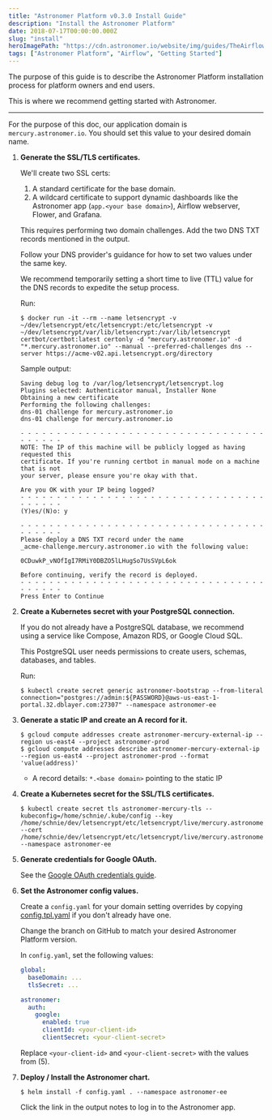 ```yaml
---
title: "Astronomer Platform v0.3.0 Install Guide"
description: "Install the Astronomer Platform"
date: 2018-07-17T00:00:00.000Z
slug: "install"
heroImagePath: "https://cdn.astronomer.io/website/img/guides/TheAirflowUI_preview.png"
tags: ["Astronomer Platform", "Airflow", "Getting Started"]
---
```


The purpose of this guide is to describe the Astronomer Platform installation process for platform owners and end users.

This is where we recommend getting started with Astronomer.

---

For the purpose of this doc, our application domain is `mercury.astronomer.io`.  You should set this value to your desired domain name.

1. **Generate the SSL/TLS certificates.**

    We'll create two SSL certs:

    1. A standard certificate for the base domain.
    1. A wildcard certificate to support dynamic dashboards like the Astronomer app (`app.<your base domain>`), Airflow webserver, Flower, and Grafana.

    This requires performing two domain challenges.  Add the two DNS TXT records mentioned in the output.

    Follow your DNS provider's guidance for how to set two values under the same key.

    We recommend temporarily setting a short time to live (TTL) value for the DNS records to expedite the setup process.

    Run:

    ```shell
    $ docker run -it --rm --name letsencrypt -v ~/dev/letsencrypt/etc/letsencrypt:/etc/letsencrypt -v ~/dev/letsencrypt/var/lib/letsencrypt:/var/lib/letsencrypt certbot/certbot:latest certonly -d "mercury.astronomer.io" -d "*.mercury.astronomer.io" --manual --preferred-challenges dns --server https://acme-v02.api.letsencrypt.org/directory
    ```

    Sample output:

    ```plain
    Saving debug log to /var/log/letsencrypt/letsencrypt.log
    Plugins selected: Authenticator manual, Installer None
    Obtaining a new certificate
    Performing the following challenges:
    dns-01 challenge for mercury.astronomer.io
    dns-01 challenge for mercury.astronomer.io

    - - - - - - - - - - - - - - - - - - - - - - - - - - - - - - - - - - - - - - - -
    NOTE: The IP of this machine will be publicly logged as having requested this
    certificate. If you're running certbot in manual mode on a machine that is not
    your server, please ensure you're okay with that.

    Are you OK with your IP being logged?
    - - - - - - - - - - - - - - - - - - - - - - - - - - - - - - - - - - - - - - - -
    (Y)es/(N)o: y

    - - - - - - - - - - - - - - - - - - - - - - - - - - - - - - - - - - - - - - - -
    Please deploy a DNS TXT record under the name
    _acme-challenge.mercury.astronomer.io with the following value:

    0CDuwkP_vNOfIgI7RMiY0DBZO5lLHugSo7UsSVpL6ok

    Before continuing, verify the record is deployed.
    - - - - - - - - - - - - - - - - - - - - - - - - - - - - - - - - - - - - - - - -
    Press Enter to Continue
    ```

1. **Create a Kubernetes secret with your PostgreSQL connection.**

    If you do not already have a PostgreSQL database, we recommend using a service like Compose, Amazon RDS, or Google Cloud SQL.

    This PostgreSQL user needs permissions to create users, schemas, databases, and tables.

    Run:

    ```shell
    $ kubectl create secret generic astronomer-bootstrap --from-literal connection="postgres://admin:${PASSWORD}@aws-us-east-1-portal.32.dblayer.com:27307" --namespace astronomer-ee
    ```

1. **Generate a static IP and create an A record for it.**

    ```shell
    $ gcloud compute addresses create astronomer-mercury-external-ip --region us-east4 --project astronomer-prod
    $ gcloud compute addresses describe astronomer-mercury-external-ip --region us-east4 --project astronomer-prod --format 'value(address)'
    ```

    - A record details: `*.<base domain>` pointing to the static IP

1. **Create a Kubernetes secret for the SSL/TLS certificates.**

    ```shell
    $ kubectl create secret tls astronomer-mercury-tls --kubeconfig=/home/schnie/.kube/config --key /home/schnie/dev/letsencrypt/etc/letsencrypt/live/mercury.astronomer.io/privkey.pem --cert /home/schnie/dev/letsencrypt/etc/letsencrypt/live/mercury.astronomer.io/fullchain.pem --namespace astronomer-ee
    ```

1. **Generate credentials for Google OAuth.**

    See the [Google OAuth credentials guide](/guides/google-oauth-creds).

1. **Set the Astronomer config values.**

    Create a `config.yaml` for your domain setting overrides by copying [config.tpl.yaml](https://github.com/astronomerio/helm.astronomer.io/blob/master/config.tpl.yaml) if you don't already have one.

    Change the branch on GitHub to match your desired Astronomer Platform version.

    In `config.yaml`, set the following values:

    ```yaml
    global:
      baseDomain: ...
      tlsSecret: ...

    astronomer:
      auth:
        google:
          enabled: true
          clientId: <your-client-id>
          clientSecret: <your-client-secret>
    ```

    Replace `<your-client-id>` and `<your-client-secret>` with the values from (5).

1. **Deploy / Install the Astronomer chart.**

    ```shell
    $ helm install -f config.yaml . --namespace astronomer-ee
    ```

    Click the link in the output notes to log in to the Astronomer app.
